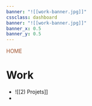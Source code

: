 ```yaml
---
banner: "![[work-banner.jpg]]"
cssclass: dashboard
banner: "![[work-banner.jpg]]"
banner_x: 0.5
banner_y: 0.5
---
```

<div class="title" style="color:Sienna">HOME</div>

# Work
- ![[2) Projets]]
- 